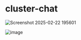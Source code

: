 # cluster-chat
![Screenshot 2025-02-22 195601](https://github.com/user-attachments/assets/4e108d8d-5c9e-4479-810e-967cc03e5527)

![image](https://github.com/user-attachments/assets/b4110632-8f0e-4048-9ce0-520c97538dfb)
